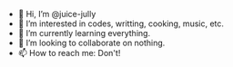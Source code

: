 - 👋 Hi, I’m @juice-jully
- 👀 I’m interested in codes, writting, cooking, music, etc.
- 🌱 I’m currently learning everything.
- 💞️ I’m looking to collaborate on nothing.
- 📫 How to reach me: Don't!
